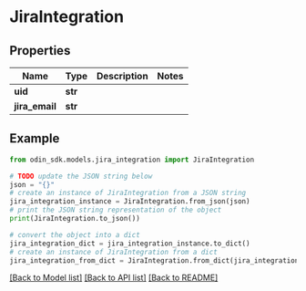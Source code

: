 # JiraIntegration


## Properties

Name | Type | Description | Notes
------------ | ------------- | ------------- | -------------
**uid** | **str** |  | 
**jira_email** | **str** |  | 

## Example

```python
from odin_sdk.models.jira_integration import JiraIntegration

# TODO update the JSON string below
json = "{}"
# create an instance of JiraIntegration from a JSON string
jira_integration_instance = JiraIntegration.from_json(json)
# print the JSON string representation of the object
print(JiraIntegration.to_json())

# convert the object into a dict
jira_integration_dict = jira_integration_instance.to_dict()
# create an instance of JiraIntegration from a dict
jira_integration_from_dict = JiraIntegration.from_dict(jira_integration_dict)
```
[[Back to Model list]](../README.md#documentation-for-models) [[Back to API list]](../README.md#documentation-for-api-endpoints) [[Back to README]](../README.md)


